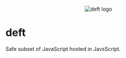 <p align="center">
  <img src="https://cdn.rawgit.com/concept-not-found/deft/master/logo.svg" alt="deft logo" />
</p>


deft
====

Safe subset of JavaScript hosted in JavsScript.
